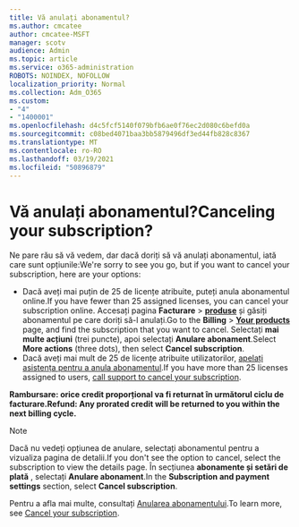 ```yaml
---
title: Vă anulați abonamentul?
ms.author: cmcatee
author: cmcatee-MSFT
manager: scotv
audience: Admin
ms.topic: article
ms.service: o365-administration
ROBOTS: NOINDEX, NOFOLLOW
localization_priority: Normal
ms.collection: Adm_O365
ms.custom:
- "4"
- "1400001"
ms.openlocfilehash: d4c5fcf5140f079bfb6ae0f76ec2d080c6befd0a
ms.sourcegitcommit: c08bed4071baa3bb5879496df3ed44fb828c8367
ms.translationtype: MT
ms.contentlocale: ro-RO
ms.lasthandoff: 03/19/2021
ms.locfileid: "50896879"
---
```

# <a name="canceling-your-subscription"></a><span data-ttu-id="ebc6f-102">Vă anulați abonamentul?</span><span class="sxs-lookup"><span data-stu-id="ebc6f-102">Canceling your subscription?</span></span>

<span data-ttu-id="ebc6f-103">Ne pare rău să vă vedem, dar dacă doriți să vă anulați abonamentul, iată care sunt opțiunile:</span><span class="sxs-lookup"><span data-stu-id="ebc6f-103">We're sorry to see you go, but if you want to cancel your subscription, here are your options:</span></span>
  
- <span data-ttu-id="ebc6f-104">Dacă aveți mai puțin de 25 de licențe atribuite, puteți anula abonamentul online.</span><span class="sxs-lookup"><span data-stu-id="ebc6f-104">If you have fewer than 25 assigned licenses, you can cancel your subscription online.</span></span> <span data-ttu-id="ebc6f-105">Accesați pagina **Facturare** \> **[produse](https://go.microsoft.com/fwlink/p/?linkid=842054)** și găsiți abonamentul pe care doriți să-l anulați.</span><span class="sxs-lookup"><span data-stu-id="ebc6f-105">Go to the **Billing** \> **[Your products](https://go.microsoft.com/fwlink/p/?linkid=842054)** page, and find the subscription that you want to cancel.</span></span> <span data-ttu-id="ebc6f-106">Selectați **mai multe acțiuni** (trei puncte), apoi selectați **Anulare abonament**.</span><span class="sxs-lookup"><span data-stu-id="ebc6f-106">Select **More actions** (three dots), then select **Cancel subscription**.</span></span>
- <span data-ttu-id="ebc6f-107">Dacă aveți mai mult de 25 de licențe atribuite utilizatorilor, [apelați asistența pentru a anula abonamentul](https://docs.microsoft.com/microsoft-365/admin/contact-support-for-business-products?view=o365-worldwide).</span><span class="sxs-lookup"><span data-stu-id="ebc6f-107">If you have more than 25 licenses assigned to users, [call support to cancel your subscription](https://docs.microsoft.com/microsoft-365/admin/contact-support-for-business-products?view=o365-worldwide).</span></span>
  
<span data-ttu-id="ebc6f-108">**Rambursare: orice credit proporțional va fi returnat în următorul ciclu de facturare.**</span><span class="sxs-lookup"><span data-stu-id="ebc6f-108">**Refund: Any prorated credit will be returned to you within the next billing cycle.**</span></span>

> [!NOTE]
> <span data-ttu-id="ebc6f-109">Dacă nu vedeți opțiunea de anulare, selectați abonamentul pentru a vizualiza pagina de detalii.</span><span class="sxs-lookup"><span data-stu-id="ebc6f-109">If you don't see the option to cancel, select the subscription to view the details page.</span></span> <span data-ttu-id="ebc6f-110">În secțiunea **abonamente și setări de plată** , selectați **Anulare abonament**.</span><span class="sxs-lookup"><span data-stu-id="ebc6f-110">In the **Subscription and payment settings** section, select **Cancel subscription**.</span></span>

<span data-ttu-id="ebc6f-111">Pentru a afla mai multe, consultați [Anularea abonamentului](https://docs.microsoft.com/microsoft-365/commerce/subscriptions/cancel-your-subscription).</span><span class="sxs-lookup"><span data-stu-id="ebc6f-111">To learn more, see [Cancel your subscription](https://docs.microsoft.com/microsoft-365/commerce/subscriptions/cancel-your-subscription).</span></span>
